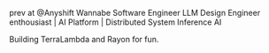 
prev at @Anyshift
Wannabe Software Engineer LLM Design Engineer enthousiast | AI Platform | Distributed System Inference AI 

Building TerraLambda and Rayon for fun. 

